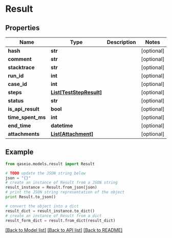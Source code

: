 # Result


## Properties

Name | Type | Description | Notes
------------ | ------------- | ------------- | -------------
**hash** | **str** |  | [optional] 
**comment** | **str** |  | [optional] 
**stacktrace** | **str** |  | [optional] 
**run_id** | **int** |  | [optional] 
**case_id** | **int** |  | [optional] 
**steps** | [**List[TestStepResult]**](TestStepResult.md) |  | [optional] 
**status** | **str** |  | [optional] 
**is_api_result** | **bool** |  | [optional] 
**time_spent_ms** | **int** |  | [optional] 
**end_time** | **datetime** |  | [optional] 
**attachments** | [**List[Attachment]**](Attachment.md) |  | [optional] 

## Example

```python
from qaseio.models.result import Result

# TODO update the JSON string below
json = "{}"
# create an instance of Result from a JSON string
result_instance = Result.from_json(json)
# print the JSON string representation of the object
print Result.to_json()

# convert the object into a dict
result_dict = result_instance.to_dict()
# create an instance of Result from a dict
result_form_dict = result.from_dict(result_dict)
```
[[Back to Model list]](../README.md#documentation-for-models) [[Back to API list]](../README.md#documentation-for-api-endpoints) [[Back to README]](../README.md)


